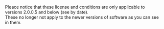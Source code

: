 Pleace notice that these license and conditions are only applicable to versions 2.0.0.5 and below (see by date). <br />
These no longer not apply to the newer versions of software as you can see in them.
